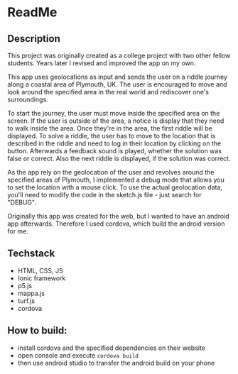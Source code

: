 # ReadMe

## Description
This project was originally created as a college project with two other fellow students.
Years later I revised and improved the app on my own.

This app uses geolocations as input and sends the user on a riddle journey along a coastal area of Plymouth, UK. The user is encouraged to move and look around the specified area in the real world and rediscover one's surroundings.

To start the journey, the user must move inside the specified area on the screen. If the user is outside of the area, a notice is display that they need to walk inside the area. Once they're in the area, the first riddle will be displayed. 
To solve a riddle, the user has to move to the location that is described in the riddle and need to log in their location by clicking on the button. Afterwards a feedback sound is played, whether the solution was false or correct. Also the next riddle is displayed, if the solution was correct.

As the app rely on the geolocation of the user and revolves around the specified areas of Plymouth, I implemented a debug mode that allows you to set the location with a mouse click. To use the actual geolocation data, you'll need to modify the code in the sketch.js file - just search for "DEBUG".

Originally this app was created for the web, but I wanted to have an android app afterwards. Therefore I used cordova, which build the android version for me.


## Techstack
* HTML, CSS, JS
* Ionic framework
* p5.js
* mappa.js
* turf.js
* cordova



## How to build: 
* install cordova and the specified dependencies on their website
* open console and execute `cordova build`
* then use android studio to transfer the android build on your phone